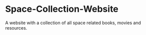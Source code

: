 # Space-Collection-Website
A website with a collection of all space related books, movies and resources.
